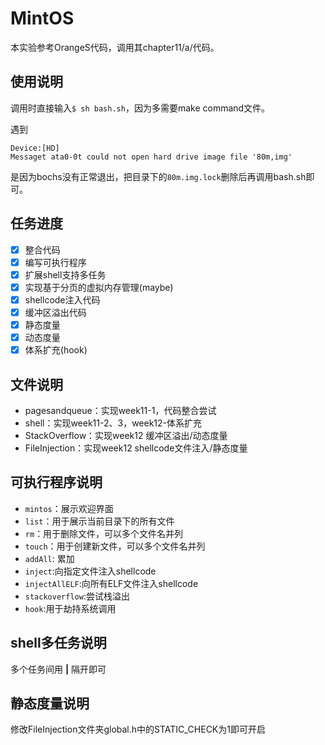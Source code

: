# MintOS

本实验参考OrangeS代码，调用其chapter11/a/代码。

## 使用说明

调用时直接输入`$ sh bash.sh`，因为多需要make command文件。

遇到

```
Device:[HD]
Messaget ata0-0t could not open hard drive image file '80m,img'
```

是因为bochs没有正常退出，把目录下的`80m.img.lock`删除后再调用bash.sh即可。

## 任务进度

- [x] 整合代码
- [x] 编写可执行程序
- [x] 扩展shell支持多任务
- [x] 实现基于分页的虚拟内存管理(maybe)
- [x] shellcode注入代码
- [x] 缓冲区溢出代码
- [x] 静态度量
- [x] 动态度量
- [x] 体系扩充(hook)

## 文件说明

- pagesandqueue：实现week11-1，代码整合尝试
- shell：实现week11-2、3，week12-体系扩充
- StackOverflow：实现week12 缓冲区溢出/动态度量
- FileInjection：实现week12 shellcode文件注入/静态度量

## 可执行程序说明

- `mintos`：展示欢迎界面
- `list`：用于展示当前目录下的所有文件
- `rm`：用于删除文件，可以多个文件名并列
- `touch`：用于创建新文件，可以多个文件名并列
- `addAll`: 累加
- `inject`:向指定文件注入shellcode
- `injectAllELF`:向所有ELF文件注入shellcode
- `stackoverflow`:尝试栈溢出
- `hook`:用于劫持系统调用
  
## shell多任务说明

多个任务间用 **|** 隔开即可

## 静态度量说明

修改FileInjection文件夹global.h中的STATIC_CHECK为1即可开启



